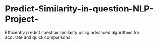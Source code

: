 # Predict-Similarity-in-question-NLP-Project-
Efficiently predict question similarity using advanced algorithms for accurate and quick comparisons.
